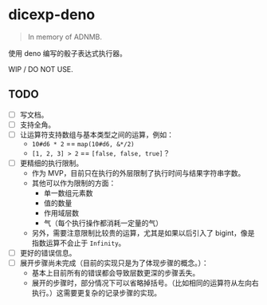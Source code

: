 # dicexp-deno

> In memory of ADNMB.

使用 deno 编写的骰子表达式执行器。

WIP / DO NOT USE.

## TODO

- [ ] 写文档。
- [ ] 支持全角。
- [ ] 让运算符支持数组与基本类型之间的运算，例如：
  - `10#d6 * 2` == `map(10#d6, &*/2)`
  - `[1, 2, 3] > 2` == `[false, false, true]`？
- [ ] 更精细的执行限制。
  - 作为 MVP，目前只在执行的外层限制了执行时间与结果字符串字数。
  - 其他可以作为限制的方面：
    - 单一数组元素数
    - 值的数量
    - 作用域层数
    - 气（每个执行操作都消耗一定量的气）
  - 另外，需要注意限制比较贵的运算，尤其是如果以后引入了
    bigint，像是指数运算不会止于 `Infinity`。
- [ ] 更好的错误信息。
- [ ] 展开步骤尚未完成（目前的实现只是为了体现步骤的概念。）：
  - 基本上目前所有的错误都会导致层数更深的步骤丢失。
  - 展开的步骤时，部分情况下可以省略掉括号。（比如相同的运算符从左向右执行。）这需要更复杂的记录步骤的实现。
